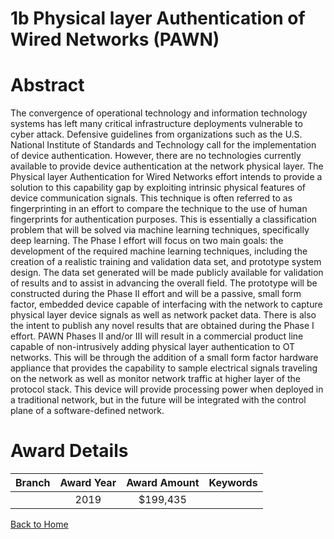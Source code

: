 
1b Physical layer Authentication of Wired Networks (PAWN)
=========================================================

# Abstract


The convergence of operational technology and information technology systems has left many critical infrastructure deployments vulnerable to cyber attack. Defensive guidelines from organizations such as the U.S. National Institute of Standards and Technology call for the implementation of device authentication. However, there are no technologies currently available to provide device authentication at the network physical layer. The Physical layer Authentication for Wired Networks effort intends to provide a solution to this capability gap by exploiting intrinsic physical features of device communication signals. This technique is often referred to as fingerprinting in an effort to compare the technique to the use of human fingerprints for authentication purposes. This is essentially a classification problem that will be solved via machine learning techniques, specifically deep learning. The Phase I effort will focus on two main goals: the development of the required machine learning techniques, including the creation of a realistic training and validation data set, and prototype system design. The data set generated will be made publicly available for validation of results and to assist in advancing the overall field. The prototype will be constructed during the Phase II effort and will be a passive, small form factor, embedded device capable of interfacing with the network to capture physical layer device signals as well as network packet data. There is also the intent to publish any novel results that are obtained during the Phase I effort. PAWN Phases II and/or III will result in a commercial product line capable of non-intrusively adding physical layer authentication to OT networks. This will be through the addition of a small form factor hardware appliance that provides the capability to sample electrical signals traveling on the network as well as monitor network traffic at higher layer of the protocol stack. This device will provide processing power when deployed in a traditional network, but in the future will be integrated with the control plane of a software-defined network.  

# Award Details

|Branch|Award Year|Award Amount|Keywords|
| :---: | :---: | :---: | :---: |
||2019|$199,435||
  
  


[Back to Home](https://github.com/chrischow/dod_sbir_awards#781)